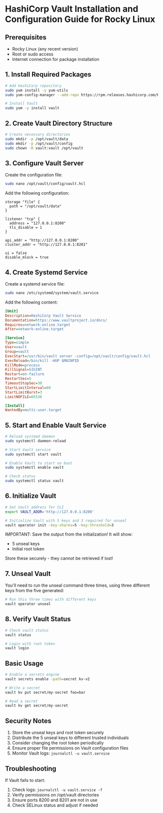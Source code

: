 # HashiCorp Vault Installation and Configuration Guide for Rocky Linux

## Prerequisites
- Rocky Linux (any recent version)
- Root or sudo access
- Internet connection for package installation

## 1. Install Required Packages

```bash
# Add HashiCorp repository
sudo yum install -y yum-utils
sudo yum-config-manager --add-repo https://rpm.releases.hashicorp.com/RHEL/hashicorp.repo

# Install Vault
sudo yum -y install vault
```

## 2. Create Vault Directory Structure

```bash
# Create necessary directories
sudo mkdir -p /opt/vault/data
sudo mkdir -p /opt/vault/config
sudo chown -R vault:vault /opt/vault
```

## 3. Configure Vault Server

Create the configuration file:
```bash
sudo nano /opt/vault/config/vault.hcl
```

Add the following configuration:
```hcl
storage "file" {
  path = "/opt/vault/data"
}

listener "tcp" {
  address = "127.0.0.1:8200"
  tls_disable = 1
}

api_addr = "http://127.0.0.1:8200"
cluster_addr = "http://127.0.0.1:8201"

ui = false
disable_mlock = true
```

## 4. Create Systemd Service

Create a systemd service file:
```bash
sudo nano /etc/systemd/system/vault.service
```

Add the following content:
```ini
[Unit]
Description=HashiCorp Vault Service
Documentation=https://www.vaultproject.io/docs/
Requires=network-online.target
After=network-online.target

[Service]
Type=simple
User=vault
Group=vault
ExecStart=/usr/bin/vault server -config=/opt/vault/config/vault.hcl
ExecReload=/bin/kill -HUP $MAINPID
KillMode=process
KillSignal=SIGINT
Restart=on-failure
RestartSec=5
TimeoutStopSec=30
StartLimitInterval=60
StartLimitBurst=3
LimitNOFILE=65536

[Install]
WantedBy=multi-user.target
```

## 5. Start and Enable Vault Service

```bash
# Reload systemd daemon
sudo systemctl daemon-reload

# Start Vault service
sudo systemctl start vault

# Enable Vault to start on boot
sudo systemctl enable vault

# Check status
sudo systemctl status vault
```

## 6. Initialize Vault

```bash
# Set Vault address for CLI
export VAULT_ADDR='http://127.0.0.1:8200'

# Initialize Vault with 5 keys and 3 required for unseal
vault operator init -key-shares=5 -key-threshold=3
```

IMPORTANT: Save the output from the initialization! It will show:
- 5 unseal keys
- Initial root token

Store these securely - they cannot be retrieved if lost!

## 7. Unseal Vault

You'll need to run the unseal command three times, using three different keys from the five generated:

```bash
# Run this three times with different keys
vault operator unseal
```

## 8. Verify Vault Status

```bash
# Check vault status
vault status

# Login with root token
vault login
```

## Basic Usage

```bash
# Enable a secrets engine
vault secrets enable -path=secret kv-v2

# Write a secret
vault kv put secret/my-secret foo=bar

# Read a secret
vault kv get secret/my-secret
```

## Security Notes

1. Store the unseal keys and root token securely
2. Distribute the 5 unseal keys to different trusted individuals
3. Consider changing the root token periodically
4. Ensure proper file permissions on Vault configuration files
5. Monitor Vault logs: `journalctl -u vault.service`

## Troubleshooting

If Vault fails to start:
1. Check logs: `journalctl -u vault.service -f`
2. Verify permissions on /opt/vault directories
3. Ensure ports 8200 and 8201 are not in use
4. Check SELinux status and adjust if needed
